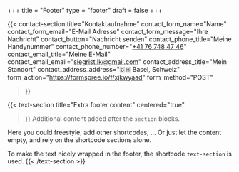 +++
title =  "Footer"
type = "footer"
draft = false
+++


{{< contact-section
    title="Kontaktaufnahme" 
    contact_form_name="Name"
    contact_form_email="E-Mail Adresse"
    contact_form_message="Ihre Nachricht"
    contact_button="Nachricht senden"
    contact_phone_title="Meine Handynummer"
    contact_phone_number="<a href='tel:+41767484746'>+41 76 748 47 46</a>"
    contact_email_title="Meine E-Mail"
    contact_email_email="<a href='mailto:siegrist.lk@gmail.com'>siegrist.lk@gmail.com</a>"
    contact_address_title="Mein Standort"
    contact_address_address="🇨🇭 Basel, Schweiz"
    form_action="https://formspree.io/f/xjkwyaad"
    form_method="POST"
>}}

{{< text-section
title="Extra footer content"
centered="true"
>}}
Additional content added after the `section` blocks. 

Here you could freestyle, add other shortcodes, ...  Or just let the content empty, and rely on the shortcode sections alone.

To make the text nicely wrapped in the footer, the shortcode `text-section` is used.
{{< /text-section >}}